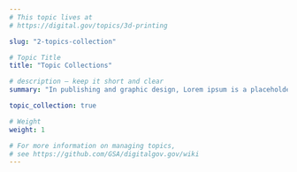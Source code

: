 ```yaml
---
# This topic lives at
# https://digital.gov/topics/3d-printing

slug: "2-topics-collection"

# Topic Title
title: "Topic Collections"

# description — keep it short and clear
summary: "In publishing and graphic design, Lorem ipsum is a placeholder text commonly used to demonstrate the visual form of a document or a typeface without relying on meaningful content. Lorem ipsum may be used as a placeholder before final copy is available."

topic_collection: true

# Weight
weight: 1

# For more information on managing topics,
# see https://github.com/GSA/digitalgov.gov/wiki
---
```

